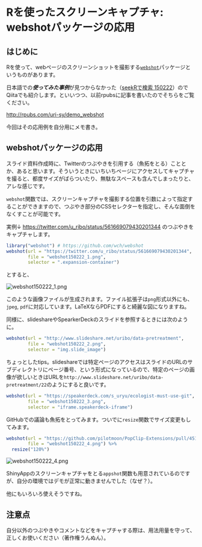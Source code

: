 # Rを使ったスクリーンキャプチャ: webshotパッケージの応用

## はじめに

Rを使って、webページのスクリーンショットを撮影する[`webshot`](https://github.com/wch/webshot)パッケージというものがあります。

日本語での***使ってみた事例***が見つからなかった（[seekRで検索 150222](https://www.google.co.jp/cse?q=webshot&cx=partner-pub-6801897182966827%3A61726vqhhgw&ie=utf-8&hl=ja&sa=#gsc.tab=0&gsc.q=webshot&gsc.page=1)）のでQiitaでも紹介します。といいつつ、以前rpubsに記事を書いたのでそちらをご覧ください。

http://rpubs.com/uri-sy/demo_webshot

今回はその応用例を自分用にメモ書き。

## webshotパッケージの応用

スライド資料作成時に、Twitterのつぶやきを引用する（魚拓をとる）こととか、あると思います。そういうときにいちいちページにアクセスしてキャプチャを撮ると、都度サイズがばらついたり、無駄なスペースも含んでしまったりと、アレな感じです。

`webshot`関数では、スクリーンキャプチャを撮影する位置を引数によって指定することができますので、つぶやき部分のCSSセレクターを指定し、そんな面倒をなくすことが可能です。

実例↓ https://twitter.com/u_ribo/status/561669079430201344 のつぶやきをキャプチャします。

```r
library("webshot") # https://github.com/wch/webshot
webshot(url = "https://twitter.com/u_ribo/status/561669079430201344", 
        file = "webshot150222_1.png", 
        selector = ".expansion-container")
```

とすると、

![webshot150222_1.png](https://qiita-image-store.s3.amazonaws.com/0/19462/7e61ee57-4220-a3d1-9e6b-618c429d6c78.png)


このような画像ファイルが生成されます。ファイル拡張子は`png`形式以外にも、`jpeg`, `pdf`に対応しています。LaTeXならPDFにすると綺麗な図になりますね。

同様に、slideshareやSpearkerDeckのスライドを参照するときには次のように。

```r
webshot(url = "http://www.slideshare.net/uribo/data-pretreatment", 
        file = "webshot150222_2.png", 
        selector = "img.slide_image")
```

ちょっとしたtips。slideshareでは特定ページのアクセスはスライドのURLのサブディレクトリにページ番号、という形式になっているので、特定のページの画像が欲しいときはURLを`http://www.slideshare.net/uribo/data-pretreatment/22`のようにすると良いです。

```r
webshot(url = "https://speakerdeck.com/s_uryu/ecologist-must-use-git", 
        file = "webshot150222_3.png", 
        selector = "iframe.speakerdeck-iframe")
```

GitHubでの議論も魚拓をとってみます。ついでに`resize`関数でサイズ変更もしてみます。

```r github
webshot(url = "https://github.com/pilotmoon/PopClip-Extensions/pull/451", 
        file = "webshot150222_4.png") %>% 
  resize("120%")
```

![webshot150222_4.png](https://qiita-image-store.s3.amazonaws.com/0/19462/a85c8652-fbea-d24c-7ca3-99c55d46e93d.png)

ShinyAppのスクリーンキャプチャをとる`appshot`関数も用意されているのですが、自分の環境ではデモが正常に動きませんでした（なぜ？）。

他にもいろいろ使えそうですね。

## 注意点

自分以外のつぶやきやコメントなどをキャプチャする際は、用法用量を守って、正しくお使いください（著作権うんぬん）。

